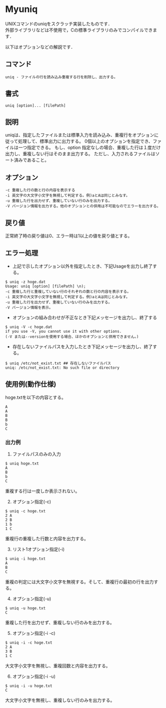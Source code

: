 # Myuniq
UNIXコマンドのuniqをスクラッチ実装したものです．  
外部ライブラリなどは不使用で，Cの標準ライブラリのみでコンパイルできます．
  
以下はオプションなどの解説です．  
## コマンド
```
uniq - ファイルの行を読み込み重複する行を削除し、出力する。
```

## 書式
```
uniq [option]... [filePath]
```
## 説明
uniqは、指定したファイルまたは標準入力を読み込み、重複行をオプションに従って処理して、標準出力に出力する。
0個以上のオプションを指定でき、ファイルは一つ指定できる。
もし、option 指定なしの場合、重複した行は１度だけ出力し、重複しない行はそのまま出力する。
ただし、入力されるファイルはソート済みであること。

## オプション
```
-c 重複した行の数と行の内容を表示する
-i 英文字の大文字小文字を無視して判定する。例)aとAは同じとみなす。
-u 重複した行を出力せず、重複していない行のみを出力する。
-V バージョン情報を出力する。他のオプションとの併用は不可能なのでエラーを出力する。
```

## 戻り値
正常終了時の戻り値は0、エラー時は1以上の値を戻り値とする。

## エラー処理
- 上記で示したオプション以外を指定したとき、下記Usageを出力し終了する。
```
$ uniq -z hoge.dat
Usage: uniq [option] [filePath] \n);
-c 重複した行と重複していない行のそれぞれの数と行の内容を表示する。
-i 英文字の大文字小文字を無視して判定する。例)aとAは同じとみなす。
-u 重複した行を出力せず、重複していない行のみを出力する。
-V バージョン情報を表示。
```
- オプションの組み合わせが不正なとき下記メッセージを出力し、終了する
```
$ uniq -V -c hoge.dat
if you use -V, you cannot use it with other options.
(-V または--versionを使用する場合、ほかのオプションと併用できません。)
```
- 存在しないファイルパスを入力したとき下記メッセージを出力し、終了する。
```
$ uniq /etc/not_exist.txt ## 存在しないファイルパス
uniq: /etc/not_exist.txt: No such file or directory
```
## 使用例(動作仕様)
hoge.txtを以下の内容とする。
```
A
A
B
B
b
C
```
### 出力例
1. ファイルパスのみの入力
```
$ uniq hoge.txt
A
B
b
C
```
 重複する行は一度しか表示されない。

2. オプション指定(-c)
```
$ uniq -c hoge.txt
2 A
2 B
1 b
1 C
```
 重複行の重複した行数と内容を出力する。

3. リスト1オプション指定(-i)
```
$ uniq -i hoge.txt
A
B
C
```
重複の判定には大文字小文字を無視する。そして、重複行の最初の行を出力する。

4. オプション指定(-u)
```
$ uniq -u hoge.txt
C
```
重複した行を出力せず、重複しない行のみを出力する。

5. オプション指定(-i -c)
```
$ uniq -i -c hoge.txt
2 A
3 B
1 C
```
大文字小文字を無視し、重複回数と内容を出力する。

6. オプション指定(-i -u)
```
$ uniq -i -u hoge.txt
C
```
大文字小文字を無視し、重複しない行のみを出力する。
